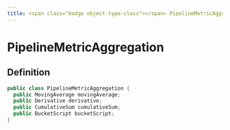 ```yaml
---
title: <span class="badge object-type-class"></span> PipelineMetricAggregation
---
```

# <span class="badge object-type-class"></span> PipelineMetricAggregation

## Definition

```java
public class PipelineMetricAggregation {
  public MovingAverage movingAverage;
  public Derivative derivative;
  public CumulativeSum cumulativeSum;
  public BucketScript bucketScript;
}
```
